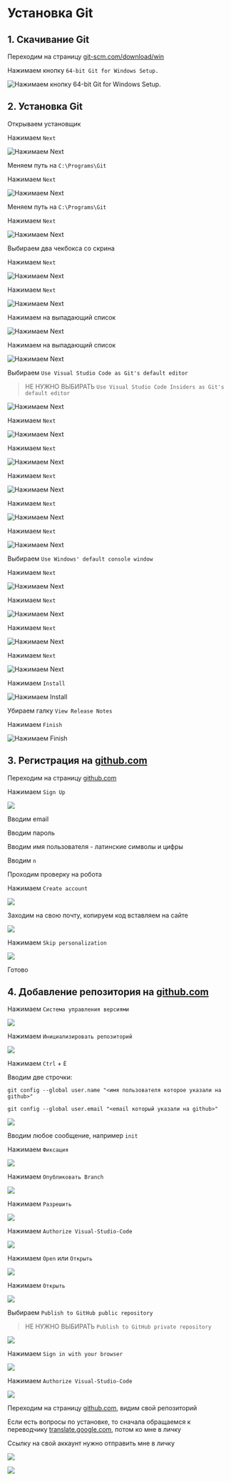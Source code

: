 # Установка Git

## 1. Скачивание Git

Переходим на страницу [git-scm.com/download/win](https://git-scm.com/download/win)

Нажимаем кнопку ```64-bit Git for Windows Setup.```

![Нажимаем кнопку ```64-bit Git for Windows Setup.```](./screen/Screenshot_1.png)


## 2. Установка Git

Открываем установщик

Нажимаем ```Next```

![Нажимаем ```Next```](./screen/Screenshot_2.png)

Меняем путь на ```C:\Programs\Git```

Нажимаем ```Next```

![Нажимаем ```Next```](./screen/Screenshot_3.png)

Меняем путь на ```C:\Programs\Git```

Нажимаем ```Next```

![Нажимаем ```Next```](./screen/Screenshot_3.png)

Выбираем два чекбокса со скрина

Нажимаем ```Next```

![Нажимаем ```Next```](./screen/Screenshot_4.png)

Нажимаем ```Next```

![Нажимаем ```Next```](./screen/Screenshot_5.png)

Нажимаем на выпадающий список

![Нажимаем ```Next```](./screen/Screenshot_6.png)

Нажимаем на выпадающий список

![Нажимаем ```Next```](./screen/Screenshot_6.png)

Выбираем ```Use Visual Studio Code as Git's default editor```

> НЕ НУЖНО ВЫБИРАТЬ ``````Use Visual Studio Code Insiders as Git's default editor``````

![Нажимаем ```Next```](./screen/Screenshot_7.png)

Нажимаем ```Next```

![Нажимаем ```Next```](./screen/Screenshot_8.png)

Нажимаем ```Next```

![Нажимаем ```Next```](./screen/Screenshot_9.png)

Нажимаем ```Next```

![Нажимаем ```Next```](./screen/Screenshot_10.png)

Нажимаем ```Next```

![Нажимаем ```Next```](./screen/Screenshot_11.png)

Нажимаем ```Next```

![Нажимаем ```Next```](./screen/Screenshot_12.png)

Выбираем ```Use Windows' default console window```

Нажимаем ```Next```

![Нажимаем ```Next```](./screen/Screenshot_13.png)

Нажимаем ```Next```

![Нажимаем ```Next```](./screen/Screenshot_14.png)

Нажимаем ```Next```

![Нажимаем ```Next```](./screen/Screenshot_15.png)

Нажимаем ```Next```

![Нажимаем ```Next```](./screen/Screenshot_16.png)

Нажимаем ```Install```

![Нажимаем ```Install```](./screen/Screenshot_17.png)

Убираем галку ```View Release Notes```

Нажимаем ```Finish```

![Нажимаем ```Finish```](./screen/Screenshot_18.png)


## 3. Регистрация на [github.com](https://github.com)

Переходим на страницу [github.com](https://github.com)

Нажимаем ```Sign Up```

![](./screen/Screenshot_19.png)

Вводим email

Вводим пароль

Вводим имя пользователя - латинские символы и цифры

Вводим ```n```

Проходим проверку на робота

Нажимаем ```Create account```

![](./screen/Screenshot_20.png)

Заходим на свою почту, копируем код вставляем на сайте

![](./screen/Screenshot_21.png)

Нажимаем ```Skip personalization```

![](./screen/Screenshot_22.png)

Готово


## 4. Добавление репозитория на [github.com](https://github.com)

Нажимаем ```Система управления версиями```

![](./screen/Screenshot_23.png)

Нажимаем ```Инициализировать репозиторий```

![](./screen/Screenshot_24.png)

Нажимаем ```Ctrl``` + ```Ё```

Вводим две строчки:

```git config --global user.name "<имя пользователя которое указали на github>"```

```git config --global user.email "<email который указали на github>"```

![](./screen/Screenshot_25.png)

Вводим любое сообщение, например ```init```

Нажимаем ```Фиксация```

![](./screen/Screenshot_26.png)

Нажимаем ```Опубликовать Branch```

![](./screen/Screenshot_27.png)

Нажимаем ```Разрешить```

![](./screen/Screenshot_28.png)

Нажимаем ```Authorize Visual-Studio-Code```

![](./screen/Screenshot_33.png)

Нажимаем ```Open``` или ```Открыть```

![](./screen/Screenshot_29.png)

Нажимаем ```Открыть```

![](./screen/Screenshot_30.png)

Выбираем ```Publish to GitHub public repository```

> НЕ НУЖНО ВЫБИРАТЬ ```Publish to GitHub private repository```

![](./screen/Screenshot_31.png)

Нажимаем ```Sign in with your browser```

![](./screen/Screenshot_32.png)

Нажимаем ```Authorize Visual-Studio-Code```

![](./screen/Screenshot_33.png)

Переходим на страницу [github.com](https://github.com), видим свой репозиторий

Если есть вопросы по установке, то сначала обращаемся к переводчику
[translate.google.com](https://translate.google.com/?sl=en&tl=ru&op=translate), потом ко мне в личку

Ссылку на свой аккаунт нужно отправить мне в личку

![](./screen/Screenshot_34.png)

![](./screen/Screenshot_35.png)

